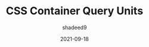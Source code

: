 ---
author: shadeed9
date: 2021-09-18
permalink: false
tags:
  - css
  - container-queries
target_url: https://ishadeed.com/article/container-query-units/
title: CSS Container Query Units
---